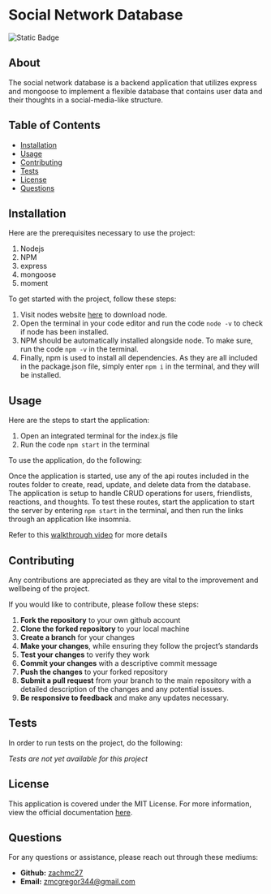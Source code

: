 
  # Social Network Database
  
  ![Static Badge](https://img.shields.io/badge/License-MIT-blue.svg)
  
  ## About

  The social network database is a backend application that utilizes express and mongoose to implement a flexible database that contains user data and their thoughts in a social-media-like structure.
   

   
  ## Table of Contents 
  - [Installation](#installation)
  - [Usage](#usage)
  - [Contributing](#contributing)
  - [Tests](#tests)
  - [License](#license)
  - [Questions](#questions)
   

   
  ## Installation
   
  Here are the prerequisites necessary to use the project:
   
  1. Nodejs
2. NPM
3. express
4. mongoose
5. moment

  
  To get started with the project, follow these steps:
   
  1. Visit nodes website [here](https://nodejs.org/en/download) to download node.
2. Open the terminal in your code editor and run the code ` node -v ` to check if node has been installed.
3. NPM should be automatically installed alongside node. To make sure, run the code ` npm -v ` in the terminal.
4. Finally, npm is used to install all dependencies. As they are all included in the package.json file, simply enter ` npm i ` in the terminal, and they will be installed.

   

   
  ## Usage 
   
  Here are the steps to start the application:
   
  1. Open an integrated terminal for the index.js file
2. Run the code `npm start` in the terminal

  
  To use the application, do the following:

  Once the application is started, use any of the api routes included in the routes folder to create, read, update, and delete data from the database. The application is setup to handle CRUD operations for users, friendlists, reactions, and thoughts. To test these routes, start the application to start the server by entering ` npm start ` in the terminal, and then run the links through an application like insomnia.

  Refer to this [walkthrough video](https://drive.google.com/file/d/17kOXgrUmHw7F6qaEYfn1olyLgcEpYZOc/view?usp=sharing) for more details
    
  ## Contributing
   
  Any contributions are appreciated as they are vital to the improvement and wellbeing of the project.

  If you would like to contribute, please follow these steps:

  1. **Fork the repository** to your own github account
2. **Clone the forked repository** to your local machine
3. **Create a branch** for your changes
4. **Make your changes**, while ensuring they follow the project’s standards
5. **Test your changes** to verify they work
6. **Commit your changes** with a descriptive commit message
7. **Push the changes** to your forked repository
8. **Submit a pull request** from your branch to the main repository with a detailed description of the changes and any potential issues.
9. **Be responsive to feedback** and make any updates necessary.

   

   
  ## Tests
   
  In order to run tests on the project, do the following:
   
  *Tests are not yet available for this project*
   

   
  ## License 
   
  This application is covered under the MIT License. For more information, view the official documentation [here](https://opensource.org/license/MIT).
   

   
  ## Questions
   
  For any questions or assistance, please reach out through these mediums:
   
  - **Github:** [zachmc27](https://github.com/zachmc27)
  - **Email:** <zmcgregor344@gmail.com>

  